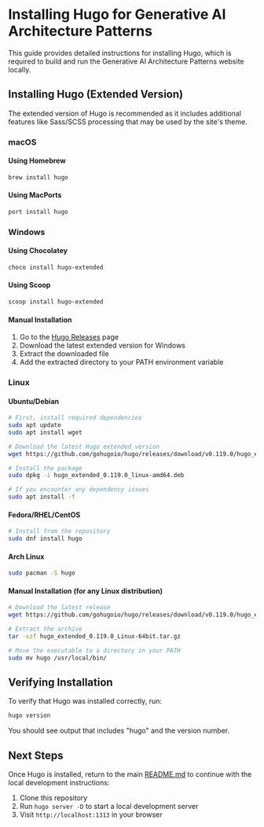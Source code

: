 # Installing Hugo for Generative AI Architecture Patterns

This guide provides detailed instructions for installing Hugo, which is required to build and run the Generative AI Architecture Patterns website locally.

## Installing Hugo (Extended Version)

The extended version of Hugo is recommended as it includes additional features like Sass/SCSS processing that may be used by the site's theme.

### macOS

#### Using Homebrew
```bash
brew install hugo
```

#### Using MacPorts
```bash
port install hugo
```

### Windows

#### Using Chocolatey
```bash
choco install hugo-extended
```

#### Using Scoop
```bash
scoop install hugo-extended
```

#### Manual Installation
1. Go to the [Hugo Releases](https://github.com/gohugoio/hugo/releases) page
2. Download the latest extended version for Windows
3. Extract the downloaded file
4. Add the extracted directory to your PATH environment variable

### Linux

#### Ubuntu/Debian
```bash
# First, install required dependencies
sudo apt update
sudo apt install wget

# Download the latest Hugo extended version
wget https://github.com/gohugoio/hugo/releases/download/v0.119.0/hugo_extended_0.119.0_linux-amd64.deb

# Install the package
sudo dpkg -i hugo_extended_0.119.0_linux-amd64.deb

# If you encounter any dependency issues
sudo apt install -f
```

#### Fedora/RHEL/CentOS
```bash
# Install from the repository
sudo dnf install hugo
```

#### Arch Linux
```bash
sudo pacman -S hugo
```

#### Manual Installation (for any Linux distribution)
```bash
# Download the latest release
wget https://github.com/gohugoio/hugo/releases/download/v0.119.0/hugo_extended_0.119.0_Linux-64bit.tar.gz

# Extract the archive
tar -xzf hugo_extended_0.119.0_Linux-64bit.tar.gz

# Move the executable to a directory in your PATH
sudo mv hugo /usr/local/bin/
```

## Verifying Installation

To verify that Hugo was installed correctly, run:
```bash
hugo version
```

You should see output that includes "hugo" and the version number.

## Next Steps

Once Hugo is installed, return to the main [README.md](README.md) to continue with the local development instructions:

1. Clone this repository
2. Run `hugo server -D` to start a local development server
3. Visit `http://localhost:1313` in your browser